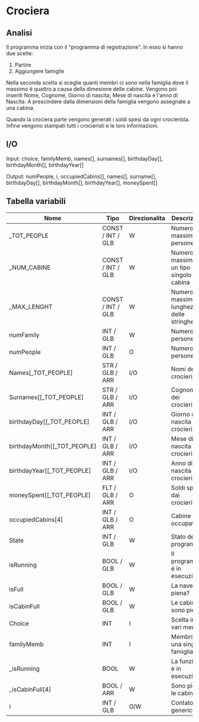 # Crociera

## Analisi

Il programma inizia con il "programma di registrazione". In esso si hanno due scelte:
1. Partire
2. Aggiungere famiglie

Nella seconda scelta si sceglie quanti membri ci sono nella famiglia dove il massimo é
quattro a causa della dimesione delle cabine. Vengono poi inseriti Nome, Cognome, Giorno
di nascita, Mese di nascita e l'anno di Nascita. A prescindere dalla dimensioni della 
famiglia vengono assegnate a una cabina.

Quando la crociera parte vengono generati i soldi spesi da ogni crocierista. 
Infine vengono stampati tutti i crocieristi e le loro informazioni.

## I/O

Input: choice, familyMemb, names\[\], surnames\[\], birthdayDay\[\], birthdayMonth\[\], birthdayYear\[\]

Output: numPeople, i, occupiedCabins\[\], names\[\], surname\[\], birthdayDay\[\], birthdayMonth\[\], birthdayYear\[\], moneySpent\[\]

## Tabella variabili

| Nome                            | Tipo              | Direzionalita | Descrizione                                 |
|---------------------------------|-------------------|---------------|---------------------------------------------|
| \_TOT_PEOPLE                    | CONST / INT / GLB | W             | Numero massimo di persone                   |
| \_NUM_CABINE                    | CONST / INT / GLB | W             | Numero massimo di un tipo singolo di cabina |
| \_MAX_LENGHT                    | CONST / INT / GLB | W             | Numero massimo di lunghezza delle stringhe  |
| numFamily                       | INT / GLB         | W             | Numero di persone                           |
| numPeople                       | INT / GLB         | O             | Numero di persone                           |
| Names\[\_TOT_PEOPLE\]           | STR / GLB / ARR   | I/O           | Nomi dei crocieristi                        |
| Surnames\[\[\_TOT_PEOPLE\]      | STR / GLB / ARR   | I/O           | Cognomi dei crocieristi                     |
| birthdayDay\[\[\_TOT_PEOPLE\]   | INT / GLB / ARR   | I/O           | Giorno di nascita dei crocieristi           |
| birthdayMonth\[\[\_TOT_PEOPLE\] | INT / GLB / ARR   | I/O           | Mese di nascita dei crocieristi             |
| birthdayYear\[\[\_TOT_PEOPLE\]  | INT / GLB / ARR   | I/O           | Anno di nascita dei crocieristi             |
| moneySpent\[\[\_TOT_PEOPLE\]    | FLT / GLB / ARR   | O             | Soldi spesi dai crocieristi                 |
| occupiedCabins\[4\]             | INT / GLB / ARR   | O             | Cabine occupate                             |
| State                           | INT / GLB         | W             | Stato del programma                         |
| isRunning                       | BOOL / GLB        | W             | Il programma é in esecuzione?               |
| isFull                          | BOOL / GLB        | W             | La nave è piena?                            |
| isCabinFull                     | BOOL / GLB        | W             | Le cabine sono piene?                       |
| Choice                          | INT               | I             | Scelta in vari menu                         |
| familyMemb                      | INT               | I             | Membri di una singola famiglia              |
| \_isRunning                     | BOOL              | W             | La funzione è in esecuzione?                |
| \_isCabinFull\[4\]              | BOOL / ARR        | W             | Sono piene le cabine?                       |
| i                               | INT / GLB         | O/W           | Contatore generico                          |
